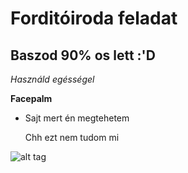 Forditóiroda feladat
==============

Baszod 90% os lett :'D
--------------

*Használd egésségel*

**Facepalm**

- Sajt mert én megtehetem

    Chh ezt nem tudom mi

![alt tag](http://2.bp.blogspot.com/-UPEOdQejvgo/UFkEgt8ZSAI/AAAAAAAAAA0/TFVPfsHeTh8/s1600/tumblr_lwij6bzK4Y1r8q0iuo1_1280.png)
